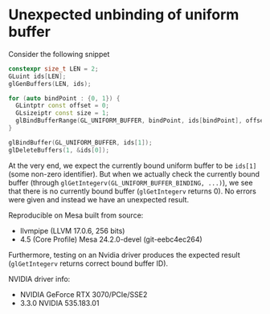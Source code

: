 # Unexpected unbinding of uniform buffer

Consider the following snippet

```c++
constexpr size_t LEN = 2;
GLuint ids[LEN];
glGenBuffers(LEN, ids);

for (auto bindPoint : {0, 1}) {
  GLintptr const offset = 0;
  GLsizeiptr const size = 1;
  glBindBufferRange(GL_UNIFORM_BUFFER, bindPoint, ids[bindPoint], offset, size);
}

glBindBuffer(GL_UNIFORM_BUFFER, ids[1]);
glDeleteBuffers(1, &ids[0]);
```
At the very end, we expect the currently bound uniform buffer to be `ids[1]` (some non-zero identifier). But when we actually check the currently bound buffer (through `glGetIntegerv(GL_UNIFORM_BUFFER_BINDING, ...)`), we see that there is no currently bound buffer (`glGetIntegerv` returns 0). No errors were given and instead we have an unexpected result.

Reproducible on Mesa built from source:
 - llvmpipe (LLVM 17.0.6, 256 bits)
 - 4.5 (Core Profile) Mesa 24.2.0-devel (git-eebc4ec264)

Furthermore, testing on an Nvidia driver produces the expected result (`glGetIntegerv` returns correct bound buffer ID).

NVIDIA driver info:
 - NVIDIA GeForce RTX 3070/PCIe/SSE2
 - 3.3.0 NVIDIA 535.183.01
